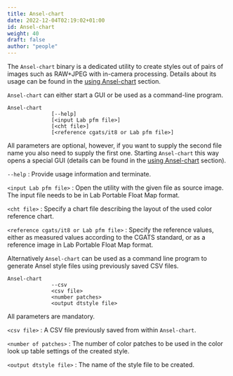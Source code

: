 ```yaml
---
title: Ansel-chart
date: 2022-12-04T02:19:02+01:00
id: Ansel-chart
weight: 40
draft: false
author: "people"
---
```


The `Ansel-chart` binary is a dedicated utility to create styles out of pairs of images such as RAW+JPEG with in-camera processing. Details about its usage can be found in the [using Ansel-chart](../Ansel-chart/_index.md) section.

`Ansel-chart` can either start a GUI or be used as a command-line program.

```
Ansel-chart
              [--help]
              [<input Lab pfm file>]
              [<cht file>]
              [<reference cgats/it8 or Lab pfm file>]
```

All parameters are optional, however, if you want to supply the second file name you also need to supply the first one. Starting `Ansel-chart` this way opens a special GUI (details can be found in the [using Ansel-chart](../Ansel-chart/_index.md) section).

`--help`
: Provide usage information and terminate.

`<input Lab pfm file>`
: Open the utility with the given file as source image. The input file needs to be in Lab Portable Float Map format.

`<cht file>`
: Specify a chart file describing the layout of the used color reference chart.

`<reference cgats/it8 or Lab pfm file>`
: Specify the reference values, either as measured values according to the CGATS standard, or as a reference image in Lab Portable Float Map format.

Alternatively `Ansel-chart` can be used as a command line program to generate Ansel style files using previously saved CSV files.

```
Ansel-chart
              --csv
              <csv file>
              <number patches>
              <output dtstyle file>
```

All parameters are mandatory.

`<csv file>`
: A CSV file previously saved from within `Ansel-chart`.

`<number of patches>`
: The number of color patches to be used in the color look up table settings of the created style.

`<output dtstyle file>`
: The name of the style file to be created.
